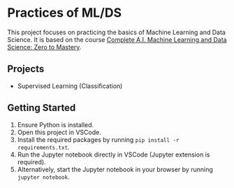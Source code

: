 # Practices of ML/DS

This project focuses on practicing the basics of Machine Learning and Data Science. It is based on the course [Complete A.I. Machine Learning and Data Science: Zero to Mastery](https://zerotomastery.io/courses/machine-learning-and-data-science-bootcamp/).

## Projects

- Supervised Learning (Classification)

## Getting Started

1. Ensure Python is installed.
2. Open this project in VSCode.
3. Install the required packages by running `pip install -r requirements.txt`.
4. Run the Jupyter notebook directly in VSCode (Jupyter extension is required).
5. Alternatively, start the Jupyter notebook in your browser by running `jupyter notebook`.
